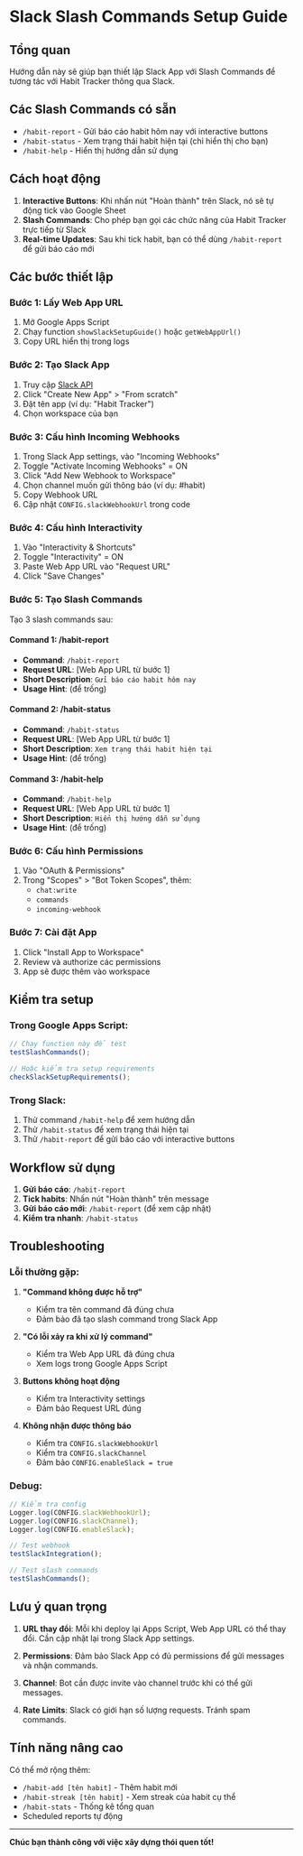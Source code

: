# Slack Slash Commands Setup Guide

## Tổng quan

Hướng dẫn này sẽ giúp bạn thiết lập Slack App với Slash Commands để tương tác với Habit Tracker thông qua Slack.

## Các Slash Commands có sẵn

- `/habit-report` - Gửi báo cáo habit hôm nay với interactive buttons
- `/habit-status` - Xem trạng thái habit hiện tại (chỉ hiển thị cho bạn)
- `/habit-help` - Hiển thị hướng dẫn sử dụng

## Cách hoạt động

1. **Interactive Buttons**: Khi nhấn nút "Hoàn thành" trên Slack, nó sẽ tự động tick vào Google Sheet
2. **Slash Commands**: Cho phép bạn gọi các chức năng của Habit Tracker trực tiếp từ Slack
3. **Real-time Updates**: Sau khi tick habit, bạn có thể dùng `/habit-report` để gửi báo cáo mới

## Các bước thiết lập

### Bước 1: Lấy Web App URL

1. Mở Google Apps Script
2. Chạy function `showSlackSetupGuide()` hoặc `getWebAppUrl()`
3. Copy URL hiển thị trong logs

### Bước 2: Tạo Slack App

1. Truy cập [Slack API](https://api.slack.com/apps)
2. Click "Create New App" > "From scratch"
3. Đặt tên app (ví dụ: "Habit Tracker")
4. Chọn workspace của bạn

### Bước 3: Cấu hình Incoming Webhooks

1. Trong Slack App settings, vào "Incoming Webhooks"
2. Toggle "Activate Incoming Webhooks" = ON
3. Click "Add New Webhook to Workspace"
4. Chọn channel muốn gửi thông báo (ví dụ: #habit)
5. Copy Webhook URL
6. Cập nhật `CONFIG.slackWebhookUrl` trong code

### Bước 4: Cấu hình Interactivity

1. Vào "Interactivity & Shortcuts"
2. Toggle "Interactivity" = ON
3. Paste Web App URL vào "Request URL"
4. Click "Save Changes"

### Bước 5: Tạo Slash Commands

Tạo 3 slash commands sau:

#### Command 1: /habit-report
- **Command**: `/habit-report`
- **Request URL**: [Web App URL từ bước 1]
- **Short Description**: `Gửi báo cáo habit hôm nay`
- **Usage Hint**: (để trống)

#### Command 2: /habit-status
- **Command**: `/habit-status`
- **Request URL**: [Web App URL từ bước 1]
- **Short Description**: `Xem trạng thái habit hiện tại`
- **Usage Hint**: (để trống)

#### Command 3: /habit-help
- **Command**: `/habit-help`
- **Request URL**: [Web App URL từ bước 1]
- **Short Description**: `Hiển thị hướng dẫn sử dụng`
- **Usage Hint**: (để trống)

### Bước 6: Cấu hình Permissions

1. Vào "OAuth & Permissions"
2. Trong "Scopes" > "Bot Token Scopes", thêm:
   - `chat:write`
   - `commands`
   - `incoming-webhook`

### Bước 7: Cài đặt App

1. Click "Install App to Workspace"
2. Review và authorize các permissions
3. App sẽ được thêm vào workspace

## Kiểm tra setup

### Trong Google Apps Script:
```javascript
// Chạy function này để test
testSlashCommands();

// Hoặc kiểm tra setup requirements
checkSlackSetupRequirements();
```

### Trong Slack:
1. Thử command `/habit-help` để xem hướng dẫn
2. Thử `/habit-status` để xem trạng thái hiện tại
3. Thử `/habit-report` để gửi báo cáo với interactive buttons

## Workflow sử dụng

1. **Gửi báo cáo**: `/habit-report`
2. **Tick habits**: Nhấn nút "Hoàn thành" trên message
3. **Gửi báo cáo mới**: `/habit-report` (để xem cập nhật)
4. **Kiểm tra nhanh**: `/habit-status`

## Troubleshooting

### Lỗi thường gặp:

1. **"Command không được hỗ trợ"**
   - Kiểm tra tên command đã đúng chưa
   - Đảm bảo đã tạo slash command trong Slack App

2. **"Có lỗi xảy ra khi xử lý command"**
   - Kiểm tra Web App URL đã đúng chưa
   - Xem logs trong Google Apps Script

3. **Buttons không hoạt động**
   - Kiểm tra Interactivity settings
   - Đảm bảo Request URL đúng

4. **Không nhận được thông báo**
   - Kiểm tra `CONFIG.slackWebhookUrl`
   - Kiểm tra `CONFIG.slackChannel`
   - Đảm bảo `CONFIG.enableSlack = true`

### Debug:

```javascript
// Kiểm tra config
Logger.log(CONFIG.slackWebhookUrl);
Logger.log(CONFIG.slackChannel);
Logger.log(CONFIG.enableSlack);

// Test webhook
testSlackIntegration();

// Test slash commands
testSlashCommands();
```

## Lưu ý quan trọng

1. **URL thay đổi**: Mỗi khi deploy lại Apps Script, Web App URL có thể thay đổi. Cần cập nhật lại trong Slack App settings.

2. **Permissions**: Đảm bảo Slack App có đủ permissions để gửi messages và nhận commands.

3. **Channel**: Bot cần được invite vào channel trước khi có thể gửi messages.

4. **Rate Limits**: Slack có giới hạn số lượng requests. Tránh spam commands.

## Tính năng nâng cao

Có thể mở rộng thêm:
- `/habit-add [tên habit]` - Thêm habit mới
- `/habit-streak [tên habit]` - Xem streak của habit cụ thể
- `/habit-stats` - Thống kê tổng quan
- Scheduled reports tự động

---

**Chúc bạn thành công với việc xây dựng thói quen tốt!**